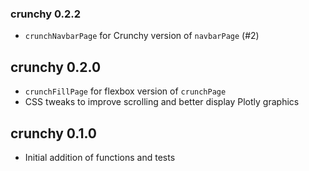 ### crunchy 0.2.2

* `crunchNavbarPage` for Crunchy version of `navbarPage` (#2)

## crunchy 0.2.0

* `crunchFillPage` for flexbox version of `crunchPage`
* CSS tweaks to improve scrolling and better display Plotly graphics

## crunchy 0.1.0

* Initial addition of functions and tests
